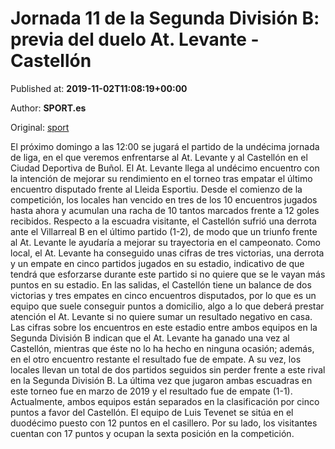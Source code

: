 
# Jornada 11 de la Segunda División B: previa del duelo At. Levante - Castellón

Published at: **2019-11-02T11:08:19+00:00**

Author: **SPORT.es**

Original: [sport](https://www.sport.es/es/noticias/segunda-division-b/jornada-11-de-la-segunda-division-b-previa-del-duelo-at-levante---castellon-7711261)

El próximo domingo a las 12:00 se jugará el partido de la undécima jornada de liga, en el que veremos enfrentarse al At. Levante y al Castellón en el Ciudad Deportiva de Buñol.
El At. Levante llega al undécimo encuentro con la intención de mejorar su rendimiento en el torneo tras empatar el último encuentro disputado frente al Lleida Esportiu. Desde el comienzo de la competición, los locales han vencido en tres de los 10 encuentros jugados hasta ahora y acumulan una racha de 10 tantos marcados frente a 12 goles recibidos.
Respecto a la escuadra visitante, el Castellón sufrió una derrota ante el Villarreal B en el último partido (1-2), de modo que un triunfo frente al At. Levante le ayudaría a mejorar su trayectoria en el campeonato.
Como local, el At. Levante ha conseguido unas cifras de tres victorias, una derrota y un empate en cinco partidos jugados en su estadio, indicativo de que tendrá que esforzarse durante este partido si no quiere que se le vayan más puntos en su estadio. En las salidas, el Castellón tiene un balance de dos victorias y tres empates en cinco encuentros disputados, por lo que es un equipo que suele conseguir puntos a domicilio, algo a lo que deberá prestar atención el At. Levante si no quiere sumar un resultado negativo en casa.
Las cifras sobre los encuentros en este estadio entre ambos equipos en la Segunda División B indican que el At. Levante ha ganado una vez al Castellón, mientras que éste no lo ha hecho en ninguna ocasión; además, en el otro encuentro restante el resultado fue de empate. A su vez, los locales llevan un total de dos partidos seguidos sin perder frente a este rival en la Segunda División B. La última vez que jugaron ambas escuadras en este torneo fue en marzo de 2019 y el resultado fue de empate (1-1).
Actualmente, ambos equipos están separados en la clasificación por cinco puntos a favor del Castellón. El equipo de Luis Tevenet se sitúa en el duodécimo puesto con 12 puntos en el casillero. Por su lado, los visitantes cuentan con 17 puntos y ocupan la sexta posición en la competición.

